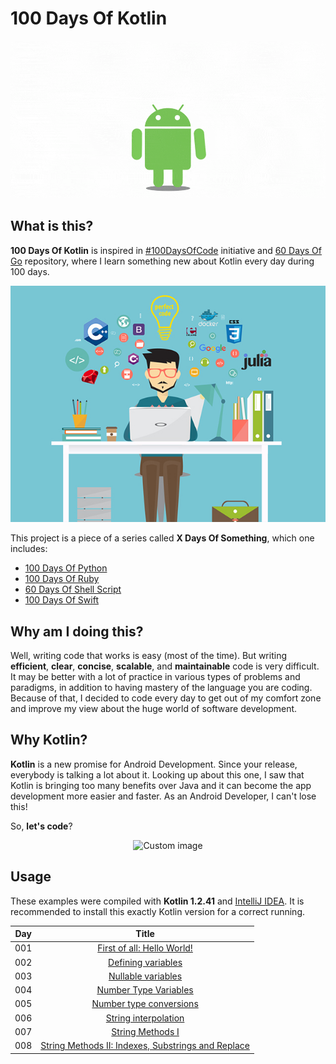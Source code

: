 # 100 Days Of Kotlin

<p align="center">
  <img src="images/kotlin.gif" alt="Custom image"/>
</p>

## What is this?

**100 Days Of Kotlin** is inspired in [#100DaysOfCode](https://medium.freecodecamp.org/join-the-100daysofcode-556ddb4579e4) initiative and [60 Days Of Go](https://github.com/cassiobotaro/60-days-of-go) repository, where I learn something new about Kotlin every day during 100 days.

<p align="center">
  <img src="images/programming_languages.jpg" alt="Custom image"/>
</p>

This project is a piece of a series called **X Days Of Something**, which one includes:
-   [100 Days Of Python](https://github.com/marcosvbras/100-days-of-python)
-   [100 Days Of Ruby](https://github.com/marcosvbras/100-days-of-ruby)
-   [60 Days Of Shell Script](https://github.com/marcosvbras/60-days-of-shell-script)
-   [100 Days Of Swift](https://github.com/marcosvbras/100-days-of-swift)

## Why am I doing this?

Well, writing code that works is easy (most of the time). But writing **efficient**, **clear**, **concise**, **scalable**, and **maintainable** code is very difficult. It may be better with a lot of practice in various types of problems and paradigms, in addition to having mastery of the language you are coding. Because of that, I decided to code every day to get out of my comfort zone and improve my view about the huge world of software development.

## Why Kotlin?

**Kotlin** is a new promise for Android Development. Since your release, everybody is talking a lot about it. Looking up about this one, I saw that Kotlin is bringing too many benefits over Java and it can become the app development more easier and faster. As an Android Developer, I can't lose this!

So, **let's code**?

<p align="center">
  <img src="https://raw.github.com/marcosvbras/100-days-of-kotlin/master/images/programming.gif" alt="Custom image"/>
</p>

## Usage

These examples were compiled with **Kotlin 1.2.41** and [IntelliJ IDEA](https://www.jetbrains.com/idea/). It is recommended to install this exactly Kotlin version for a correct running.

| Day | Title      |
| --- |:----------:|
| 001 | [First of all: Hello World!](days/day001) |
| 002 | [Defining variables](days/day002) |
| 003 | [Nullable variables](days/day003) |
| 004 | [Number Type Variables](days/day004) |
| 005 | [Number type conversions](days/day005) |
| 006 | [String interpolation](days/day006) |
| 007 | [String Methods I](days/day007) |
| 008 | [String Methods II: Indexes, Substrings and Replace](days/day008) |
